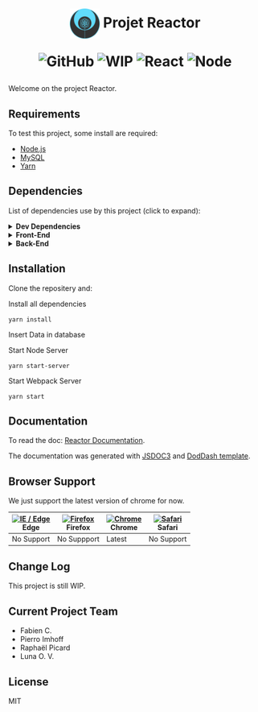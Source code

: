 <h1 align='center'>
  <img src='src/images/logo-v1.0-fullsize.png' align='center' height='60' alt='Reactor Logo' aria-label='reactor.logo' />
  Projet Reactor

![GitHub](https://img.shields.io/github/license/mashape/apistatus.svg?style=plastic)
![WIP](https://img.shields.io/badge/WORK-in_progress-red.svg?style=plastic)
![React](https://img.shields.io/badge/REACT-v16.4.2-blue.svg?style=plastic)
![Node](https://img.shields.io/badge/NODE-v10.12.0-blue.svg?style=plastic)
</h1>

Welcome on the project Reactor.

## Requirements

To test this project, some install are required:

* [Node.js](https://nodejs.org/en/)
* [MySQL](https://dev.mysql.com/doc/refman/8.0/en/installing.html)
* [Yarn](https://yarnpkg.com/en/docs/install#debian-stable)

## Dependencies

List of dependencies use by this project (click to expand):

<!-- markdownlint-disable MD013 MD033 -->
<details>
  <summary>
    <strong>Dev Dependencies</strong>
  </summary>
  <ul>
    <li>babel/core</li>
    <li>eslint</li>
    <li>webpack</li>
    <li>jsdoc</li>
  </ul>
</details>

<details>
  <summary>
    <strong>Front-End</strong>
  </summary>
  <ul>
    <li>babel/polyfill</li>
    <li>axios</li>
    <li>classnames</li>
    <li>lodash</li>
    <li>material UI</li>
    <li>matter</li>
    <li>react</li>
    <li>react-dom</li>
    <li>react-game-kit</li>
    <li>react-redux</li>
    <li>react-hot-loader</li>
    <li>react-router-dom</li>
    <li>redux</li>
    <li>redux-form</li>
    <li>shuffle-array</li>
  </ul>
</details>

<details>
  <summary>
    <strong>Back-End</strong>
  </summary>
  <ul>
    <li>bcrypt</li>
    <li>body-parser</li>
    <li>cookie-parser</li>
    <li>cors</li>
    <li>express-mysql-session</li>
    <li>express-session</li>
    <li>express-validator</li>
    <li>jwt-decode</li>
    <li>mysql</li>
    <li>nodemon</li>
    <li>passport</li>
    <li>passport-jwt</li>
    <li>passport-local</li>
  </ul>
</details>
<!-- markdownlint-enable MD013 MD033 -->

## Installation

Clone the repositery and:

Install all dependencies
```
yarn install
```

Insert Data in database

Start Node Server
```
yarn start-server
```

Start Webpack Server
```
yarn start
```

## Documentation

To read the doc: [Reactor Documentation](https://www.await.fr/reactordoc/).

The documentation was generated with [JSDOC3](https://github.com/jsdoc3/jsdoc) and [DodDash template](https://github.com/clenemt/docdash).

## Browser Support

We just support the latest version of chrome for now.

<!-- markdownlint-disable MD013 MD033 -->
| [<img src="https://raw.githubusercontent.com/alrra/browser-logos/master/src/edge/edge_48x48.png" alt="IE / Edge" width="24px" height="24px" />](http://godban.github.io/browsers-support-badges/)</br>Edge | [<img src="https://raw.githubusercontent.com/alrra/browser-logos/master/src/firefox/firefox_48x48.png" alt="Firefox" width="24px" height="24px" />](http://godban.github.io/browsers-support-badges/)</br>Firefox | [<img src="https://raw.githubusercontent.com/alrra/browser-logos/master/src/chrome/chrome_48x48.png" alt="Chrome" width="24px" height="24px" />](http://godban.github.io/browsers-support-badges/)</br>Chrome | [<img src="https://raw.githubusercontent.com/alrra/browser-logos/master/src/safari/safari_48x48.png" alt="Safari" width="24px" height="24px" />](http://godban.github.io/browsers-support-badges/)</br>Safari |
| ---------- | ----------- | --------- | ---------- |
| No Support | No Suppport | Latest    | No Support |
<!-- markdownlint-enable MD013 MD033 -->

## Change Log

This project is still WIP.

## Current Project Team

- Fabien C.
- Pierro Imhoff
- Raphaël Picard
- Luna O. V.

## License

MIT